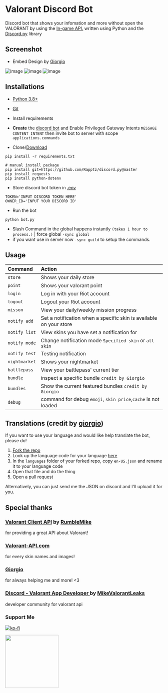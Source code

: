 # Valorant Discord Bot
Discord bot that shows your infomation and more without open the VALORANT by using the [In-game API.](https://github.com/HeyM1ke/ValorantClientAPI)
written using Python and the [Discord.py](https://github.com/Rapptz/discord.py) library <br>

## Screenshot

* Embed Design by [Giorgio](https://github.com/giorgi-o)

![image](https://i.imgur.com/uF9THEa.png)
![image](https://i.imgur.com/ijjvQV3.png)
![image](https://i.imgur.com/GhzLBSr.png)

## Installations

* [Python 3.8+](https://www.python.org/downloads/)

* [Git](https://git-scm.com/downloads)

* Install requirements

* **Create** the [discord bot](https://discord.com/developers/applications) and Enable Privileged Gateway Intents `MESSAGE CONTENT INTENT` then invite bot to server with scope `applications.commands`

* Clone/[Download](https://github.com/staciax/ValorantStoreChecker-discord-bot/archive/refs/heads/master.zip)

```
pip install -r requirements.txt
```

```
# manual install package
pip install git+https://github.com/Rapptz/discord.py@master
pip install requests
pip install python-dotenv
```

* Store discord bot token in [.env](https://github.com/staciax/ValorantStoreChecker-discord-bot/blob/master/.env)
```
TOKEN='INPUT DISCORD TOKEN HERE'
OWNER_ID='INPUT YOUR DISCORD ID'
```
* Run the bot
```
python bot.py
```
* Slash Command in the global happens instantly `(takes 1 hour to process.)` | force global `-sync global`
* if you want use in server now `-sync guild` to setup the commands.

## Usage

| Command                       | Action                                                                                                     |
| :---------------------------- | :--------------------------------------------------------------------------------------------------------- |
| `store`  | Shows your daily store |
| `point`  | Shows your valorant point |
| `login`  | Log in with your Riot acoount |
| `logout`  | Logout your Riot acoount |
| `misson`  | View your daily/weekly mission progress |
| `notify add`  | Set a notification when a specific skin is available on your store |
| `notify list`  | View skins you have set a notification for |
| `notify mode`  | Change notification mode `Specified skin` or `all skin` |
| `notify test`  | Testing notification |
| `nightmarket`  | Shows your nightmarket |
| `battlepass`  | View your battlepass' current tier |
| `bundle`  | inspect a specific bundle `credit by Giorgio` |
| `bundles`  | Show the current featured bundles `credit by Giorgio` |
| `debug`  | command for debug `emoji`, `skin price`,`cache` is not loaded |

## Translations (credit by [giorgio](https://github.com/giorgi-o))

If you want to use your language and would like help translate the bot, please do!

1. [Fork the repo](https://docs.github.com/en/get-started/quickstart/fork-a-repo)
2. Look up the language code for your language [here](https://discord.com/developers/docs/reference#locales)
3. In the `languages` folder of your forked repo, copy `en-US.json` and rename it to your language code
4. Open that file and do the thing
5. Open a pull request

Alternatively, you can just send me the JSON on discord and I'll upload it for you.

## Special thanks

### [Valorant Client API](https://github.com/RumbleMike/ValorantClientAPI) by [RumbleMike](https://github.com/RumbleMike)
for providing a great API about Valorant!

### [Valorant-API.com](https://valorant-api.com/)
for every skin names and images!

### [Giorgio](https://github.com/giorgi-o)
for always helping me and more! <3

### [Discord - Valorant App Developer ](https://discord.gg/a9yzrw3KAm) by [MikeValorantLeaks](https://github.com/RumbleMike)
developer community for valorant api

### Support Me

[![ko-fi](https://ko-fi.com/img/githubbutton_sm.svg)](https://ko-fi.com/staciax)

<a href="https://tipme.in.th/renlyx">
<img link="https://ko-fi.com/staciax" src="https://static.tipme.in.th/img/logo.f8267020b29b.svg" width="170" />
</a>